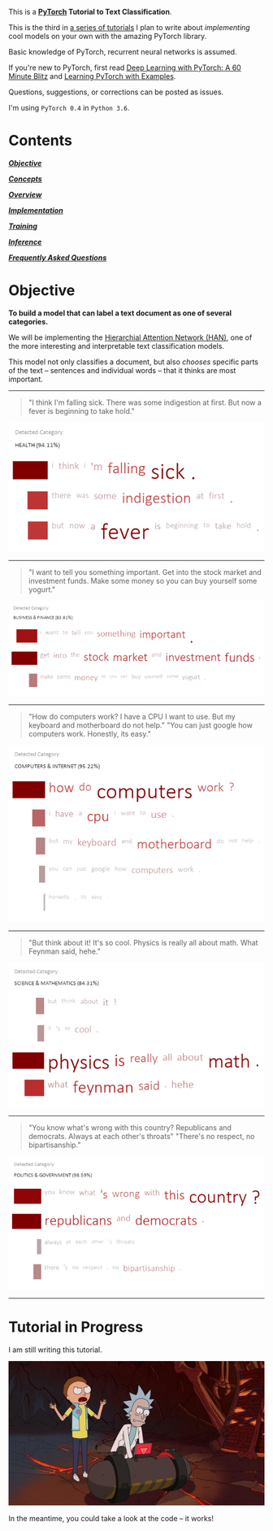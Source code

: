 This is a **[PyTorch](https://pytorch.org) Tutorial to Text Classification**.

This is the third in [a series of tutorials](https://github.com/sgrvinod/Deep-Tutorials-for-PyTorch) I plan to write about _implementing_ cool models on your own with the amazing PyTorch library.

Basic knowledge of PyTorch, recurrent neural networks is assumed.

If you're new to PyTorch, first read [Deep Learning with PyTorch: A 60 Minute Blitz](https://pytorch.org/tutorials/beginner/deep_learning_60min_blitz.html) and [Learning PyTorch with Examples](https://pytorch.org/tutorials/beginner/pytorch_with_examples.html).

Questions, suggestions, or corrections can be posted as issues.

I'm using `PyTorch 0.4` in `Python 3.6`.

# Contents

[***Objective***](https://github.com/sgrvinod/a-PyTorch-Tutorial-to-Text-Classification#objective)

[***Concepts***](https://github.com/sgrvinod/a-PyTorch-Tutorial-to-Text-Classification#tutorial-in-progress)

[***Overview***](https://github.com/sgrvinod/a-PyTorch-Tutorial-to-Text-Classification#tutorial-in-progress)

[***Implementation***](https://github.com/sgrvinod/a-PyTorch-Tutorial-to-Text-Classification#tutorial-in-progress)

[***Training***](https://github.com/sgrvinod/a-PyTorch-Tutorial-to-Text-Classification#tutorial-in-progress)

[***Inference***](https://github.com/sgrvinod/a-PyTorch-Tutorial-to-Text-Classification#tutorial-in-progress)

[***Frequently Asked Questions***](https://github.com/sgrvinod/a-PyTorch-Tutorial-to-Text-Classification#tutorial-in-progress)

# Objective

**To build a model that can label a text document as one of several categories.**

 We will be implementing the [Hierarchial Attention Network (HAN)](https://www.cs.cmu.edu/~hovy/papers/16HLT-hierarchical-attention-networks.pdf), one of the more interesting and interpretable text classification models.

This model not only classifies a document, but also _chooses_ specific parts of the text –  sentences and individual words – that it thinks are most important.

---

> "I think I'm falling sick. There was some indigestion at first. But now a fever is beginning to take hold."

![](./img/health.png)

---

> "I want to tell you something important. Get into the stock market and investment funds. Make some money so you can buy yourself some yogurt."

![](./img/finance.png)

---

> "How do computers work? I have a CPU I want to use. But my keyboard and motherboard do not help."
> "You can just google how computers work. Honestly, its easy."

![](./img/computers.png)

---

> "But think about it! It's so cool. Physics is really all about math. What Feynman said, hehe."

![](./img/science.png)

---

> "You know what's wrong with this country? Republicans and democrats. Always at each other's throats"
> "There's no respect, no bipartisanship."

![](./img/politics.png)

---

# Tutorial in Progress

I am still writing this tutorial.

<p align="center">
<img src="./img/incomplete.jpg">
</p>

In the meantime, you could take a look at the code – it works!
